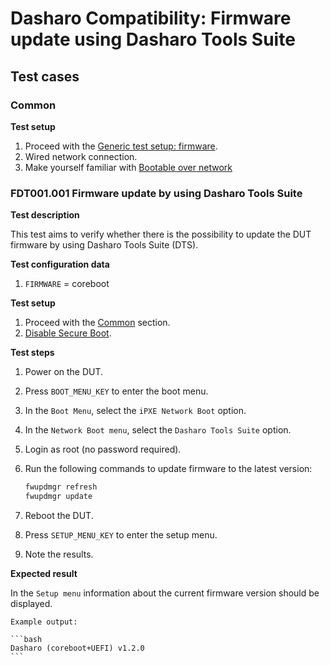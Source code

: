 # Dasharo Compatibility: Firmware update using Dasharo Tools Suite

## Test cases

### Common

**Test setup**

1. Proceed with the
    [Generic test setup: firmware](../../generic-test-setup/#firmware).
1. Wired network connection.
1. Make yourself familiar with
    [Bootable over network](../../../common-coreboot-docs/dasharo_tools_suite/#bootable-over-network)

### FDT001.001 Firmware update by using Dasharo Tools Suite

**Test description**

This test aims to verify whether there is the possibility to update the DUT
firmware by using Dasharo Tools Suite (DTS).

**Test configuration data**

1. `FIRMWARE` = coreboot

**Test setup**

1. Proceed with the [Common](#common) section.
1. [Disable Secure Boot](../../unified-test-documentation/dasharo-security/206-secure-boot.md).

**Test steps**

1. Power on the DUT.
1. Press `BOOT_MENU_KEY` to enter the boot menu.
1. In the `Boot Menu`, select the `iPXE Network Boot` option.
1. In the `Network Boot menu`, select the `Dasharo Tools Suite` option.
1. Login as root (no password required).
1. Run the following commands to update firmware to the latest version:

    ```bash
    fwupdmgr refresh
    fwupdmgr update
    ```

1. Reboot the DUT.
1. Press `SETUP_MENU_KEY` to enter the setup menu.
1. Note the results.

**Expected result**

In the `Setup menu` information about the current firmware version should be
displayed.

    Example output:

    ```bash
    Dasharo (coreboot+UEFI) v1.2.0
    ```
